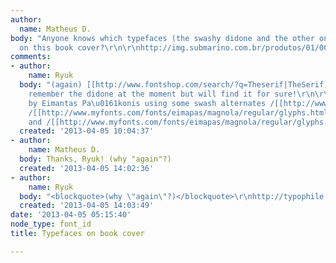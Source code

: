 ```yaml
---
author:
  name: Matheus D.
body: "Anyone knows which typefaces (the swashy didone and the other one) are these
  on this book cover?\r\n\r\nhttp://img.submarino.com.br/produtos/01/00/item/112578/9/112578923SZ.jpg"
comments:
- author:
    name: Ryuk
  body: "(again) [[http://www.fontshop.com/search/?q=Theserif|TheSerif]] and can't
    remember the didone at the moment but will find it for sure!\r\n\r\nEDIT: [[http://www.myfonts.com/fonts/eimapas/magnola|Magnel/Magnola]]
    by Eimantas Pa\u0161konis using some swash alternates /[[http://www.myfonts.com/fonts/eimapas/magnola/regular/glyphs.html#glyphs/514238/207|U]],
    /[[http://www.myfonts.com/fonts/eimapas/magnola/regular/glyphs.html#glyphs/514238/143|O]]
    and /[[http://www.myfonts.com/fonts/eimapas/magnola/regular/glyphs.html#glyphs/514238/557|o]]"
  created: '2013-04-05 10:04:37'
- author:
    name: Matheus D.
  body: Thanks, Ryuk! (why "again"?)
  created: '2013-04-05 14:02:36'
- author:
    name: Ryuk
  body: "<blockquote>(why \"again\"?)</blockquote>\r\nhttp://typophile.com/node/102019"
  created: '2013-04-05 14:03:49'
date: '2013-04-05 05:15:40'
node_type: font_id
title: Typefaces on book cover

---
```

